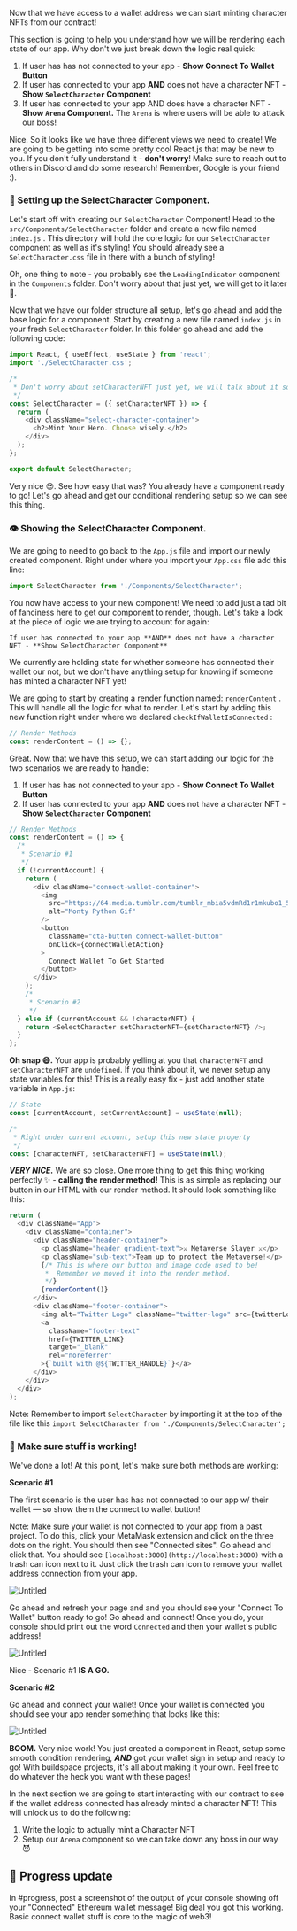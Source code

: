 Now that we have access to a wallet address we can start minting character NFTs from our contract! 

This section is going to help you understand how we will be rendering each state of our app. Why don't we just break down the logic real quick:

1. If user has has not connected to your app - **Show Connect To Wallet Button**
2. If user has connected to your app **AND** does not have a character NFT - **Show `SelectCharacter` Component**
3. If user has connected to your app AND does have a character NFT - **Show `Arena` Component.** The `Arena` is where users will be able to attack our boss!

Nice. So it looks like we have three different views we need to create! We are going to be getting into some pretty cool React.js that may be new to you. If you don't fully understand it - **don't worry**! Make sure to reach out to others in Discord and do some research! Remember, Google is your friend :).

### 🧱 Setting up the SelectCharacter Component.

Let's start off with creating our `SelectCharacter` Component! Head to the `src/Components/SelectCharacter` folder and create a new file named `index.js` . This directory will hold the core logic for our `SelectCharacter` component as well as it's styling! You should already see a `SelectCharacter.css` file in there with a bunch of styling! 

Oh, one thing to note - you probably see the `LoadingIndicator` component in the `Components` folder. Don't worry about that just yet, we will get to it later 🤘.

Now that we have our folder structure all setup, let's go ahead and add the base logic for a component. Start by creating a new file named `index.js` in your fresh `SelectCharacter` folder. In this folder go ahead and add the following code:

```javascript
import React, { useEffect, useState } from 'react';
import './SelectCharacter.css';

/*
 * Don't worry about setCharacterNFT just yet, we will talk about it soon!
 */
const SelectCharacter = ({ setCharacterNFT }) => {
  return (
    <div className="select-character-container">
      <h2>Mint Your Hero. Choose wisely.</h2>
    </div>
  );
};

export default SelectCharacter;
```

Very nice 😎. See how easy that was? You already have a component ready to go! Let's go ahead and get our conditional rendering setup so we can see this thing.

### 👁 Showing the SelectCharacter Component.

We are going to need to go back to the `App.js` file and import our newly created component. Right under where you import your `App.css` file add this line:

```javascript
import SelectCharacter from './Components/SelectCharacter';
```

You now have access to your new component! We need to add just a tad bit of fanciness here to get our component to render, though. Let's take a look at the piece of logic we are trying to account for again:

`If user has connected to your app **AND** does not have a character NFT - **Show SelectCharacter Component**`

We currently are holding state for whether someone has connected their wallet our not, but we don't have anything setup for knowing if someone has minted a character NFT yet! 

We are going to start by creating a render function named: `renderContent` . This will handle all the logic for what to render. Let's start by adding this new function right under where we declared `checkIfWalletIsConnected` :

```javascript
// Render Methods
const renderContent = () => {};
```

Great. Now that we have this setup, we can start adding our logic for the two scenarios we are ready to handle:

1. If user has has not connected to your app - **Show Connect To Wallet Button**
2. If user has connected to your app **AND** does not have a character NFT - **Show `SelectCharacter` Component**

```javascript
// Render Methods
const renderContent = () => {
  /*
   * Scenario #1
   */
  if (!currentAccount) {
    return (
      <div className="connect-wallet-container">
        <img
          src="https://64.media.tumblr.com/tumblr_mbia5vdmRd1r1mkubo1_500.gifv"
          alt="Monty Python Gif"
        />
        <button
          className="cta-button connect-wallet-button"
          onClick={connectWalletAction}
        >
          Connect Wallet To Get Started
        </button>
      </div>
    );
    /*
     * Scenario #2
     */
  } else if (currentAccount && !characterNFT) {
    return <SelectCharacter setCharacterNFT={setCharacterNFT} />;
  }
};
```

**Oh snap 😅.** Your app is probably yelling at you that `characterNFT` and `setCharacterNFT`  are `undefined`. If you think about it, we never setup any state variables for this! This is a really easy fix - just add another state variable in `App.js`:

```javascript
// State
const [currentAccount, setCurrentAccount] = useState(null);

/*
 * Right under current account, setup this new state property
 */
const [characterNFT, setCharacterNFT] = useState(null);
```

***VERY NICE.*** We are so close. One more thing to get this thing working perfectly ✨ - **calling the render method!** This is as simple as replacing our button in our HTML with our render method. It should look something like this:

```javascript
return (
  <div className="App">
    <div className="container">
      <div className="header-container">
        <p className="header gradient-text">⚔️ Metaverse Slayer ⚔️</p>
        <p className="sub-text">Team up to protect the Metaverse!</p>
        {/* This is where our button and image code used to be!
         *	Remember we moved it into the render method.
         */}
        {renderContent()}
      </div>
      <div className="footer-container">
        <img alt="Twitter Logo" className="twitter-logo" src={twitterLogo} />
        <a
          className="footer-text"
          href={TWITTER_LINK}
          target="_blank"
          rel="noreferrer"
        >{`built with @${TWITTER_HANDLE}`}</a>
      </div>
    </div>
  </div>
);
```

Note: Remember to import `SelectCharacter` by importing it at the top of the file like this `import SelectCharacter from './Components/SelectCharacter';` 

### 🥵 Make sure stuff is working!

We've done a lot! At this point, let's make sure both methods are working:

**Scenario #1**

The first scenario is the user has has not connected to our app w/ their wallet — so show them the connect to wallet button!

Note: Make sure your wallet is not connected to your app from a past project. To do this, click your MetaMask extension and click on the three dots on the right. You should then see "Connected sites". Go ahead and click that. You should see `[localhost:3000](http://localhost:3000)` with a trash can icon next to it. Just click the trash can icon to remove your wallet address connection from your app. 

![Untitled](https://i.imgur.com/zPAVBYb.png)

Go ahead and refresh your page and and you should see your "Connect To Wallet" button ready to go! Go ahead and connect! Once you do, your console should print out the word `Connected` and then your wallet's public address!

![Untitled](https://i.imgur.com/LvoDEBK.png)

Nice - Scenario #1 **IS A GO.**

**Scenario #2**

Go ahead and connect your wallet! Once your wallet is connected you should see your app render something that looks like this:

![Untitled](https://i.imgur.com/K3kvxeE.png)

**BOOM.** Very nice work! You just created a component in React, setup some smooth condition rendering, ***AND*** got your wallet sign in setup and ready to go! With buildspace projects, it's all about making it your own. Feel free to do whatever the heck you want with these pages!

In the next section we are going to start interacting with our contract to see if the wallet address connected has already minted a character NFT! This will unlock us to do the following:

1. Write the logic to actually mint a Character NFT 
2. Setup our `Arena` component so we can take down any boss in our way 😈


🚨 Progress update
------------------------
In #progress, post a screenshot of the output of your console showing off your "Connected" Ethereum wallet message! Big deal you got this working. Basic connect wallet stuff is core to the magic of web3!
